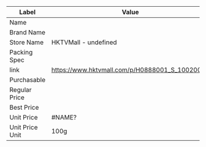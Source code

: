| Label           | Value                                          |
| --------------- | ---------------------------------------------- |
| Name            |                                                |
| Brand Name      |                                                |
| Store Name      | HKTVMall - undefined                           |
| Packing Spec    |                                                |
| link            | https://www.hktvmall.com/p/H0888001_S_10020081 |
| Purchasable     |                                                |
| Regular Price   |                                                |
| Best Price      |                                                |
| Unit Price      | #NAME?                                         |
| Unit Price Unit | 100g                                           |
